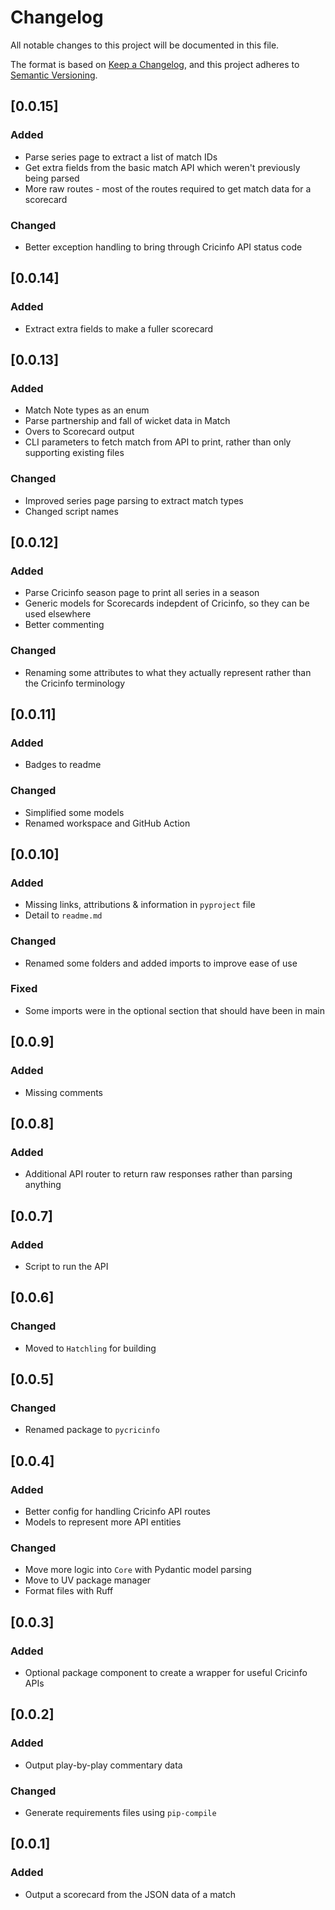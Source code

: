 # Changelog
All notable changes to this project will be documented in this file.

The format is based on [Keep a Changelog](https://keepachangelog.com/en/1.0.0/),
and this project adheres to [Semantic Versioning](https://semver.org/spec/v2.0.0.html).

## [0.0.15]
### Added
- Parse series page to extract a list of match IDs
- Get extra fields from the basic match API which weren't previously being parsed
- More raw routes - most of the routes required to get match data for a scorecard

### Changed
- Better exception handling to bring through Cricinfo API status code

## [0.0.14]
### Added
- Extract extra fields to make a fuller scorecard

## [0.0.13]
### Added
- Match Note types as an enum
- Parse partnership and fall of wicket data in Match
- Overs to Scorecard output
- CLI parameters to fetch match from API to print, rather than only supporting existing files

### Changed
- Improved series page parsing to extract match types
- Changed script names

## [0.0.12]
### Added
- Parse Cricinfo season page to print all series in a season
- Generic models for Scorecards indepdent of Cricinfo, so they can be used elsewhere
- Better commenting

### Changed
- Renaming some attributes to what they actually represent rather than the Cricinfo terminology

## [0.0.11]
### Added
- Badges to readme

### Changed
- Simplified some models
- Renamed workspace and GitHub Action

## [0.0.10]
### Added
- Missing links, attributions & information in `pyproject` file
- Detail to `readme.md`

### Changed
- Renamed some folders and added imports to improve ease of use

### Fixed
- Some imports were in the optional section that should have been in main

## [0.0.9]
### Added
- Missing comments

## [0.0.8]
### Added
- Additional API router to return raw responses rather than parsing anything

## [0.0.7]
### Added
- Script to run the API

## [0.0.6]
### Changed
- Moved to `Hatchling` for building

## [0.0.5]
### Changed
- Renamed package to `pycricinfo`

## [0.0.4]
### Added
- Better config for handling Cricinfo API routes
- Models to represent more API entities

### Changed
- Move more logic into `Core` with Pydantic model parsing
- Move to UV package manager
- Format files with Ruff

## [0.0.3]
### Added
- Optional package component to create a wrapper for useful Cricinfo APIs

## [0.0.2]
### Added
- Output play-by-play commentary data

### Changed
- Generate requirements files using `pip-compile`

## [0.0.1]
### Added
- Output a scorecard from the JSON data of a match